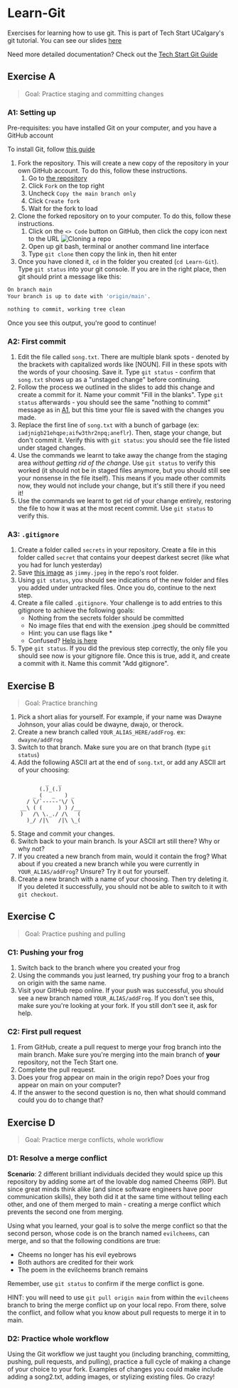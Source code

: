 # Learn-Git

Exercises for learning how to use git. This is part of Tech Start UCalgary's git tutorial. You can see our slides [here](<https://docs.google.com/presentation/d/1VirWHkI8QHIFB2E71R-vqGcnvhAHgFaG7yQ2FHZ677w/edit?usp=sharing>)

Need more detailed documentation? Check out the [Tech Start Git Guide](https://docs.techstartucalgary.com/guides/Git_Guide/index.html)

## Exercise A

>Goal: Practice staging and committing changes

### A1: Setting up

Pre-requisites: you have installed Git on your computer, and you have a GitHub account

   To install Git, follow [this guide](https://github.com/git-guides/install-git)

1. Fork the repository. This will create a new copy of the repository in your own GitHub account. To do this, follow these instructions.
   1. Go to [the repository](https://github.com/techstartucalgary/Learn-Git)
   2. Click `Fork` on the top right
   3. Uncheck `Copy the main branch only`
   4. Click `Create fork`
   5. Wait for the fork to load
2. Clone the forked repository on to your computer. To do this, follow these instructions.
   1. Click on the `<> Code` button on GitHub, then click the copy icon next to the URL
    ![Cloning a repo](image-1.png)
   2. Open up git bash, terminal or another command line interface
   3. Type `git clone` then copy the link in, then hit enter
3. Once you have cloned it, `cd` in the folder you created (`cd Learn-Git`). Type `git status` into your git console. If you are in the right place, then git should print a message like this:

```bash
On branch main
Your branch is up to date with 'origin/main'.

nothing to commit, working tree clean
```

Once you see this output, you're good to continue!

### A2: First commit

1. Edit the file called `song.txt`. There are multiple blank spots - denoted by the brackets with capitalized words like [NOUN]. Fill in these spots with the words of your choosing. Save it. Type `git status` - confirm that `song.txt` shows up as a "unstaged change" before continuing.
2. Follow the process we outlined in the slides to add this change and create a commit for it. Name your commit "Fill in the blanks". Type `git status` afterwards - you should see the same "nothing to commit" message as in [A1](#a1-setting-up), but this time your file is saved with the changes you made.
3. Replace the first line of `song.txt` with a bunch of garbage (ex: `iadjnigb21ehqpe;aifw3thr2npq;aneflr`). Then, stage your change, but don't commit it. Verify this with `git status`: you should see the file listed under staged changes.
4. Use the commands we learnt to take away the change from the staging area *without getting rid of the change*. Use `git status` to verify this worked (it should not be in staged files anymore, but you should still see your nonsense in the file itself). This means if you made other commits now, they would not include your change, but it's still there if you need it!
5. Use the commands we learnt to get rid of your change entirely, restoring the file to how it was at the most recent commit. Use `git status` to verify this.

### A3: `.gitignore`

1. Create a folder called `secrets` in your repository. Create a file in this folder called `secret` that contains your deepest darkest secret (like what you had for lunch yesterday)
2. Save [this image](https://external-content.duckduckgo.com/iu/?u=https%3A%2F%2Fwww.framerated.co.uk%2Ffrwpcontent%2Fuploads%2F2020%2F02%2Fbettercallsaul507_01.jpg&f=1&nofb=1&ipt=921d402872fd79317cfe9a7bcee5253244e174d8301e25a4a9b5a175b6e59076&ipo=images) as `jimmy.jpeg` in the repo's root folder.
3. Using `git status`, you should see indications of the new folder and files you added under untracked files. Once you do, continue to the next step.
4. Create a file called `.gitignore`. Your challenge is to add entries to this gitignore to achieve the following goals:
   - Nothing from the secrets folder should be committed
   - No image files that end with the exension .jpeg should be committed
   - Hint: you can use flags like *
   - Confused? [Help is here](https://www.atlassian.com/git/tutorials/saving-changes/gitignore#git-ignore-patterns)
5. Type `git status`. If you did the previous step correctly, the only file you should see now is your gitignore file. Once this is true, add it, and create a commit with it. Name this commit "Add gitignore".

## Exercise B

>Goal: Practice branching

1. Pick a short alias for yourself. For example, if your name was Dwayne Johnson, your alias could be dwayne, dwajo, or therock.
2. Create a new branch called `YOUR_ALIAS_HERE/addFrog`. ex: `dwayne/addFrog`
3. Switch to that branch. Make sure you are on that branch (type `git status`)
4. Add the following ASCII art at the end of `song.txt`, or add any ASCII art of your choosing:

```ascii
            _   _
          (.)_(.)
        _ (   _   ) _
      / \/`-----'\/ \
    __\ ( (     ) ) /__
    )   /\ \._./ /\   (
      )_/ /|\   /|\ \_(
```

5. Stage and commit your changes.
6. Switch back to your main branch. Is your ASCII art still there? Why or why not?
7. If you created a new branch from main, would it contain the frog? What about if you created a new branch while you were currently in `YOUR_ALIAS/addFrog`? Unsure? Try it out for yourself.
8. Create a new branch with a name of your choosing. Then try deleting it. If you deleted it successfully, you should not be able to switch to it with `git checkout`.

## Exercise C

>Goal: Practice pushing and pulling

### C1: Pushing your frog

1. Switch back to the branch where you created your frog
2. Using the commands you just learned, try pushing your frog to a branch on origin with the same name.
3. Visit your GitHub repo online. If your push was successful, you should see a new branch named `YOUR_ALIAS/addFrog`. If you don't see this, make sure you're looking at your fork. If you still don't see it, ask for help.

### C2: First pull request

1. From GitHub, create a pull request to merge your frog branch into the main branch. Make sure you're merging into the main branch of **your** repository, not the Tech Start one.
2. Complete the pull request.
3. Does your frog appear on main in the origin repo? Does your frog appear on main on your computer?
4. If the answer to the second question is no, then what should command could you do to change that?

## Exercise D

>Goal: Practice merge conflicts, whole workflow

### D1: Resolve a merge conflict

**Scenario**: 2 different brilliant individuals decided they would spice up this repository by adding some art of the lovable dog named Cheems (RIP). But since great minds think alike (and since software engineers have poor communication skills), they both did it at the same time without telling each other, and one of them merged to main - creating a merge conflict which prevents the second one from merging.

Using what you learned, your goal is to solve the merge conflict so that the second person, whose code is on the branch named `evilcheems`, can merge, and so that the following conditions are true:

- Cheems no longer has his evil eyebrows
- Both authors are credited for their work
- The poem in the evilcheems branch remains

Remember, use `git status` to confirm if the merge conflict is gone.

HINT: you will need to use `git pull origin main` from within the `evilcheems` branch to bring the merge conflict up on your local repo. From there, solve the conflict, and follow what you know about pull requests to merge it in to main.

### D2: Practice whole workflow

Using the Git workflow we just taught you (including branching, committing, pushing, pull requests, and pulling), practice a full cycle of making a change of your choice to your fork. Examples of changes you could make include adding a song2.txt, adding images, or stylizing existing files. Go crazy!
